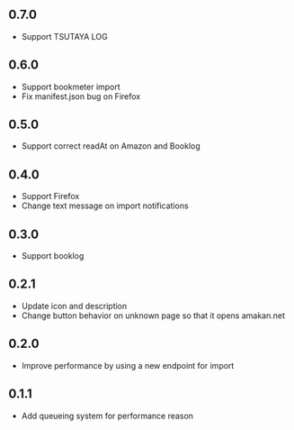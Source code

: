 ## 0.7.0

- Support TSUTAYA LOG

## 0.6.0

- Support bookmeter import
- Fix manifest.json bug on Firefox

## 0.5.0

- Support correct readAt on Amazon and Booklog

## 0.4.0

- Support Firefox
- Change text message on import notifications

## 0.3.0

- Support booklog

## 0.2.1

- Update icon and description
- Change button behavior on unknown page so that it opens amakan.net

## 0.2.0

- Improve performance by using a new endpoint for import

## 0.1.1

- Add queueing system for performance reason
